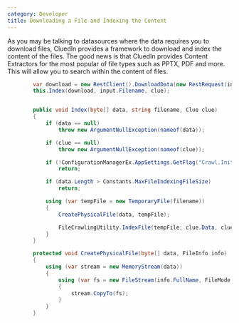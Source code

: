 ```yaml
---
category: Developer
title: Downloading a File and Indexing the Content
---
```


As you may be talking to datasources where the data requires you to download files, CluedIn provides a framework to download and index the content of the files. The good news is that CluedIn provides Content Extractors for the most popular of file types such as PPTX, PDF and more. This will allow you to search within the content of files. 

```csharp
        var download = new RestClient().DownloadData(new RestRequest(input.Url));
        this.Index(download, input.Filename, clue);


        public void Index(byte[] data, string filename, Clue clue)
        {
            if (data == null)
                throw new ArgumentNullException(nameof(data));

            if (clue == null)
                throw new ArgumentNullException(nameof(clue));

            if (!ConfigurationManagerEx.AppSettings.GetFlag("Crawl.InitialCrawl.FileIndexing", true))
                return;

            if (data.Length > Constants.MaxFileIndexingFileSize)
                return;

            using (var tempFile = new TemporaryFile(filename))
            {
                CreatePhysicalFile(data, tempFile);

                FileCrawlingUtility.IndexFile(tempFile, clue.Data, clue, null, _applicationContext);
            }
        }

        protected void CreatePhysicalFile(byte[] data, FileInfo info)
        {
            using (var stream = new MemoryStream(data))
            {
                using (var fs = new FileStream(info.FullName, FileMode.OpenOrCreate, FileAccess.Write))
                {
                    stream.CopyTo(fs);
                }
            }
        }

```